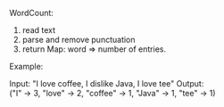 
 WordCount:
   1. read text
   2. parse and remove punctuation
   3. return Map: word => number of entries.

 Example:

   Input:  "I love coffee,  I dislike Java, I love tee"
   Output:  
          ("I" -> 3, "love" -> 2, "coffee" -> 1, "Java" -> 1, "tee" -> 1)
